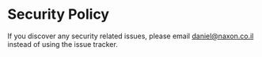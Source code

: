 # Security Policy

If you discover any security related issues, please email daniel@naxon.co.il instead of using the issue tracker.
